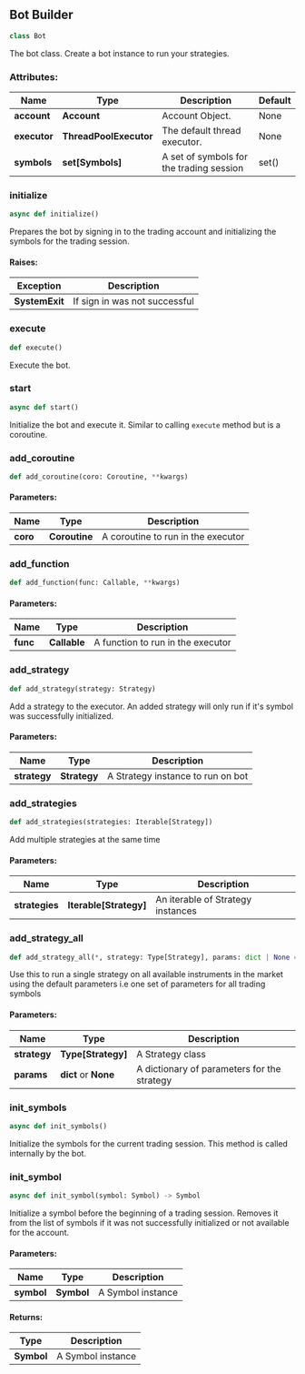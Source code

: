 ## <a id="bot_builder"></a> Bot Builder

```python
class Bot
```
The bot class. Create a bot instance to run your strategies.
### Attributes:
|Name|Type|Description|Default|
|---|---|---|---|
|**account**|**Account**|Account Object.|None|
|**executor**|**ThreadPoolExecutor**|The default thread executor.|None|
|**symbols**|**set[Symbols]**|A set of symbols for the trading session|set()|

### initialize
```python
async def initialize()
```
Prepares the bot by signing in to the trading account and initializing the symbols for the trading session.
#### Raises:
|Exception|Description|
|---|---|
|**SystemExit**|If sign in was not successful|

### execute
```python
def execute()
```
Execute the bot.
### start
```python
async def start()
```
Initialize the bot and execute it. Similar to calling `execute` method but is a coroutine.

### add_coroutine
```python
def add_coroutine(coro: Coroutine, **kwargs)
```
#### Parameters:
|Name|Type|Description|
|---|---|---|
|**coro**|**Coroutine**|A coroutine to run in the executor|

### add_function
```python
def add_function(func: Callable, **kwargs)
```
#### Parameters:
| Name     | Type         | Description                       |
|----------|--------------|-----------------------------------|
| **func** | **Callable** | A function to run in the executor |

### add_strategy
```python
def add_strategy(strategy: Strategy)
```
Add a strategy to the executor. An added strategy will only run if it's symbol was successfully initialized.
#### Parameters:
|Name|Type|Description|
|---|---|---|
|**strategy**|**Strategy**|A Strategy instance to run on bot|

### add_strategies
```python
def add_strategies(strategies: Iterable[Strategy])
```
Add multiple strategies at the same time
#### Parameters:
|Name|Type|Description|
|---|---|---|
|**strategies**|**Iterable[Strategy]**|An iterable of Strategy instances|

### add_strategy_all
```python
def add_strategy_all(*, strategy: Type[Strategy], params: dict | None = None)
```
Use this to run a single strategy on all available instruments in the market using the default parameters
i.e one set of parameters for all trading symbols
#### Parameters:
|Name|Type|Description|
|---|---|---|
|**strategy**|**Type[Strategy]**|A Strategy class|
|**params**|**dict** or **None**|A dictionary of parameters for the strategy|

### init_symbols
```python
async def init_symbols()
```
Initialize the symbols for the current trading session. This method is called internally by the bot.

### init_symbol
```python
async def init_symbol(symbol: Symbol) -> Symbol
```
Initialize a symbol before the beginning of a trading session.
Removes it from the list of symbols if it was not successfully initialized or not available
for the account.
#### Parameters:
|Name|Type|Description|
|---|---|---|
|**symbol**|**Symbol**|A Symbol instance|
#### Returns:
|Type|Description|
|---|---|
|**Symbol**|A Symbol instance|
